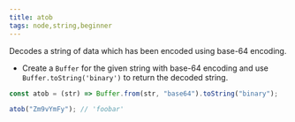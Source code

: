 ```yaml
---
title: atob
tags: node,string,beginner
---
```


Decodes a string of data which has been encoded using base-64 encoding.

- Create a `Buffer` for the given string with base-64 encoding and use `Buffer.toString('binary')` to return the decoded string.

```js
const atob = (str) => Buffer.from(str, "base64").toString("binary");
```

```js
atob("Zm9vYmFy"); // 'foobar'
```
